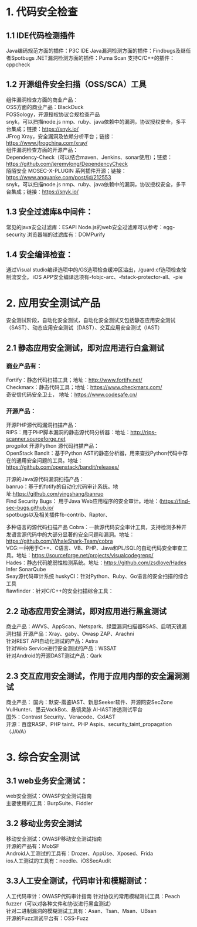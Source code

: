 # 1. 代码安全检查
## 1.1 IDE代码检测插件  
Java编码规范方面的插件：P3C IDE
Java漏洞检测方面的插件：Findbugs及继任者Spotbugs
.NET漏洞检测方面的插件：Puma Scan
支持C/C++的插件：cppcheck

## 1.2 开源组件安全扫描（OSS/SCA）工具  
组件漏洞检查方面的商业产品：   
OSS方面的商业产品：BlackDuck    
FOSSology，开源授权协议合规检查产品    
snyk，可以扫描node.js nmp、ruby、java依赖中的漏洞，协议授权安全，多平台集成；链接：https://snyk.io/     
JFrog Xray，安全漏洞及依赖分析平台；链接：https://www.jfrogchina.com/xray/      
组件漏洞检查方面的开源产品：     
Dependency-Check（可以结合maven、Jenkins、sonar使用）；链接：https://github.com/jeremylong/DependencyCheck   
陌陌安全 MOSEC-X-PLUGIN 系列插件开源；链接：https://www.anquanke.com/post/id/212553   
snyk，可以扫描node.js nmp、ruby、java依赖中的漏洞，协议授权安全，多平台集成；链接：https://snyk.io/       

## 1.3 安全过滤库&中间件：
常见的java安全过滤库：ESAPI
Node.js的web安全过滤库可以参考：egg-security
浏览器端的过滤库有：DOMPurify

## 1.4 安全编译检查：
通过Visual studio编译选项中的/GS选项检查缓冲区溢出，/guard:cf选项检查控制流安全。
iOS APP安全编译选项有-fobjc-arc、-fstack-protector-all、-pie

# 2. 应用安全测试产品
安全测试阶段，自动化安全测试，自动化安全测试又包括静态应用安全测试（SAST）、动态应用安全测试（DAST）、交互应用安全测试（IAST）  
## 2.1 静态应用安全测试，即对应用进行白盒测试    
### 商业产品有：
Fortify：静态代码扫描工具；地址：http://www.fortify.net/   
Checkmarx：静态代码工具；地址：https://www.checkmarx.com/   
奇安信代码安全卫士， 地址：https://www.codesafe.cn/     
### 开源产品：  
开源PHP源代码漏洞扫描产品：  
RIPS：用于PHP脚本漏洞的静态源代码分析器：地址：http://rips-scanner.sourceforge.net   
progpilot 
开源Python 源代码扫描产品：  
OpenStack Bandit：基于Python AST的静态分析器，用来查找Python代码中存在的通用安全问题的工具。地址：https://github.com/openstack/bandit/releases/   

开源的Java源代码漏洞扫描产品：  
banruo：基于的fotify的自动化代码审计系统。地址:https://github.com/yingshang/banruo   
Find Security Bugs： 用于Java Web应用程序的安全审计。地址：(https://find-sec-bugs.github.io/  
spotbugs以及相关插件fb-contrib、Raptor、

多种语言的源代码扫描产品
Cobra：一款源代码安全审计工具，支持检测多种开发语言源代码中的大部分显著的安全问题和漏洞。地址：https://github.com/WhaleShark-Team/cobra      
VCG:一种用于C++、C语言、VB、PHP、Java和PL/SQL的自动代码安全审查工具。地址：https://sourceforge.net/projects/visualcodegrepp/   
Hades：静态代码脆弱性检测系统。地址：https://github.com/zsdlove/Hades 
Infer
SonarQube  
Seay源代码审计系统
huskyCI：针对Python、Ruby、Go语言的安全扫描的综合工具     
flawfinder：针对C/C++的安全扫描综合工具：     

## 2.2 动态应用安全测试，即对应用进行黑盒测试   
商业产品：AWVS、AppScan、Netspark、绿盟漏洞扫描器RSAS、启明天镜漏洞扫描
开源产品：Xray、gaby、Owasp ZAP、Arachni   
针对REST API自动化测试的产品：Astra   
针对Web Service进行安全测试的产品：WSSAT   
针对Android的开源DAST测试产品：Qark   

## 2.3 交互应用安全测试，作用于应用内部的安全漏洞测试   
商业产品：
国内：默安-雳鉴IAST、新思Seeker软件、开源网安SecZone VulHunter、墨云VackBot、悬镜灵脉 AI-IAST渗透测试平台   
国外：Contrast Security、Veracode、CxIAST   
开源：百度RASP、PHP taint、PHP Aspis、security_taint_propagation（JAVA）


# 3. 综合安全测试   
## 3.1 web业务安全测试：   
web安全测试：OWASP安全测试指南   
主要使用的工具：BurpSuite、Fiddler   
## 3.2 移动业务安全测试
移动安全测试：OWASP移动安全测试指南   
开源的产品有：MobSF   
Android人工测试的工具有：Drozer、AppUse、Xposed、Frida   
ios人工测试的工具有：needle、iOSSecAudit   

## 3.3人工安全测试，代码审计和模糊测试：
人工代码审计：OWASP代码审计指南
针对协议的常用模糊测试工具：Peach fuzzer（可以对各种文件和协议进行黑盒测试）  
针对二进制漏洞的模糊测试工具有：Asan、Tsan、Msan、UBsan   
开源的Fuzz测试平台有：OSS-Fuzz   
